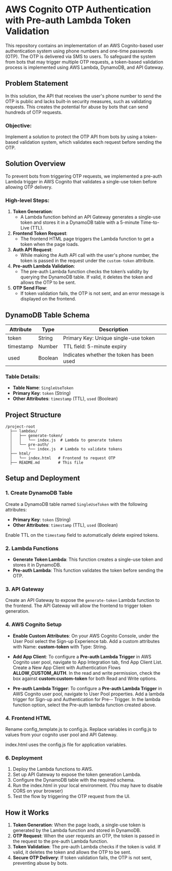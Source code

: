 # AWS Cognito OTP Authentication with Pre-auth Lambda Token Validation

This repository contains an implementation of an AWS Cognito-based user authentication system using phone numbers and one-time passwords (OTP). The OTP is delivered via SMS to users. To safeguard the system from bots that may trigger multiple OTP requests, a token-based validation process is implemented using AWS Lambda, DynamoDB, and API Gateway.

## Problem Statement

In this solution, the API that receives the user's phone number to send the OTP is public and lacks built-in security measures, such as validating requests. This creates the potential for abuse by bots that can send hundreds of OTP requests.

### Objective:
Implement a solution to protect the OTP API from bots by using a token-based validation system, which validates each request before sending the OTP.

## Solution Overview

To prevent bots from triggering OTP requests, we implemented a pre-auth Lambda trigger in AWS Cognito that validates a single-use token before allowing OTP delivery.

### High-level Steps:
1. **Token Generation**: 
    - A Lambda function behind an API Gateway generates a single-use token and stores it in a DynamoDB table with a 5-minute Time-to-Live (TTL).
2. **Frontend Token Request**: 
    - The frontend HTML page triggers the Lambda function to get a token when the page loads.
3. **Auth API Request**: 
    - While making the Auth API call with the user's phone number, the token is passed in the request under the `custom-token` attribute.
4. **Pre-auth Lambda Validation**: 
    - The pre-auth Lambda function checks the token’s validity by querying the DynamoDB table. If valid, it deletes the token and allows the OTP to be sent.
5. **OTP Send Flow**: 
    - If token validation fails, the OTP is not sent, and an error message is displayed on the frontend.

## DynamoDB Table Schema

| Attribute  | Type   | Description                      |
|------------|--------|----------------------------------|
| token      | String | Primary Key: Unique single-use token |
| timestamp  | Number | TTL field: 5-minute expiry       |
| used       | Boolean| Indicates whether the token has been used |

### Table Details:
- **Table Name**: `SingleUseToken`
- **Primary Key**: `token` (String)
- **Other Attributes**: `timestamp` (TTL), `used` (Boolean)

## Project Structure

```
/project-root
  ├── lambdas/
  │   ├── generate-token/
  │   │   └── index.js  # Lambda to generate tokens
  │   └── pre-auth/
  │       └── index.js  # Lambda to validate tokens
  ├── html/
  │   └── index.html   # Frontend to request OTP
  ├── README.md        # This file
```

## Setup and Deployment

### 1. Create DynamoDB Table
Create a DynamoDB table named `SingleUseToken` with the following attributes:
- **Primary Key**: `token` (String)
- **Other Attributes**: `timestamp` (TTL), `used` (Boolean)

Enable TTL on the `timestamp` field to automatically delete expired tokens.

### 2. Lambda Functions
- **Generate Token Lambda**: This function creates a single-use token and stores it in DynamoDB.
- **Pre-auth Lambda**: This function validates the token before sending the OTP.

### 3. API Gateway
Create an API Gateway to expose the `generate-token` Lambda function to the frontend. The API Gateway will allow the frontend to trigger token generation.

### 4. AWS Cognito Setup

- **Enable Custom Attributes**: On your AWS Cognito Console, under the User Pool select the Sign-up Experience tab. Add a custom attributes with Name: **custom-token** with Type: String.

- **Add App Client**: To configure a **Pre-auth Lambda Trigger** in AWS Cognito user pool, navigate to App Integration tab, find App Client List. Create a New App Client with Authentication Flows **ALLOW_CUSTOM_AUTH**. In the read and write permission, check the box against **custom:custom-token** for both Read and Write options.

- **Pre-auth Lambda Trigger**: To configure a **Pre-auth Lambda Trigger** in AWS Cognito user pool, navigate to User Pool properties. Add a lambda trigger for Sign-up and Authentication for Pre-- Trigger. In the lambda function option, select the Pre-auth lambda function created above.

### 4. Frontend HTML

Rename config_template.js to config.js. Replace variables in config.js to values from your cognito user pool and API Gateway.

index.html uses the config.js file for application variables.

### 6. Deployment

1. Deploy the Lambda functions to AWS.
2. Set up API Gateway to expose the token generation Lambda.
3. Configure the DynamoDB table with the required schema.
4. Run the index.html in your local environment. (You may have to disable CORS on your browser)
5. Test the flow by triggering the OTP request from the UI.

## How it Works

1. **Token Generation**: When the page loads, a single-use token is generated by the Lambda function and stored in DynamoDB.
2. **OTP Request**: When the user requests an OTP, the token is passed in the request to the pre-auth Lambda function.
3. **Token Validation**: The pre-auth Lambda checks if the token is valid. If valid, it deletes the token and allows the OTP to be sent.
4. **Secure OTP Delivery**: If token validation fails, the OTP is not sent, preventing abuse by bots.